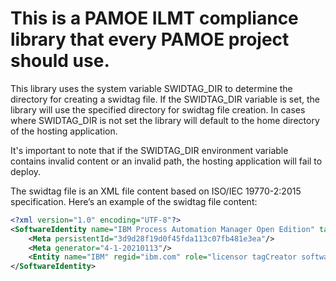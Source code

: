 # This is a PAMOE ILMT compliance library that every PAMOE  project should use.

This library uses the system variable SWIDTAG_DIR to determine the directory for creating a swidtag file. If the SWIDTAG_DIR variable is set, the library will use the specified directory for swidtag file creation. In cases where SWIDTAG_DIR is not set the library will default to the home directory of the hosting application.

It's important to note that if the SWIDTAG_DIR environment variable contains invalid content or an invalid path, the hosting application will fail to deploy.

The swidtag file is an XML file content based on ISO/IEC 19770-2:2015 specification. Here’s an example of the swidtag file content:

```xml
<?xml version="1.0" encoding="UTF-8"?>
<SoftwareIdentity name="IBM Process Automation Manager Open Edition" tagId="ibm.com-3d9d28f19d0f45fda113c07fb481e3ea-9.0.0" version="9.0.0" versionScheme="multipartnumeric" xml:lang="en" xmlns="http://standards.iso.org/iso/19770/-2/2015/schema.xsd" xmlns:ds="http://www.w3.org/2000/09/xmldsig#" xmlns:xsi="http://www.w3.org/2001/XMLSchema-instance" xsi:schemaLocation="http://standards.iso.org/iso/19770/-2/2015-current/schema.xsd schema.xsd">
    <Meta persistentId="3d9d28f19d0f45fda113c07fb481e3ea"/>
    <Meta generator="4-1-20210113"/>
    <Entity name="IBM" regid="ibm.com" role="licensor tagCreator softwareCreator"/>
</SoftwareIdentity>
```